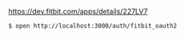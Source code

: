 https://dev.fitbit.com/apps/details/227LV7

```
$ open http://localhost:3000/auth/fitbit_oauth2
```
